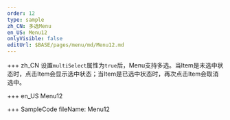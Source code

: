 ```yaml
--- 
order: 12
type: sample
zh_CN: 多选Menu
en_US: Menu12
onlyVisible: false
editUrl: $BASE/pages/menu/md/Menu12.md
---
```


+++ zh_CN
设置<Code>multiSelect</Code>属性为<Code>true</Code>后，Menu支持多选。当Item是未选中状态时，点击Item会显示选中状态；当Item是已选中状态时，再次点击Item会取消选中。

+++ en_US
Menu12

+++ SampleCode
fileName: Menu12
